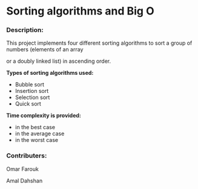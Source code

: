 # Sorting algorithms and Big O

### Description:

This project implements four different sorting algorithms to sort a group of numbers (elements of an array 

or a doubly linked list) in ascending order.

**Types of sorting algorithms used:**

- Bubble sort
- Insertion sort
- Selection sort
- Quick sort

**Time complexity is provided:**

- in the best case
- in the average case
- in the worst case

### Contributers:

Omar Farouk

Amal Dahshan
